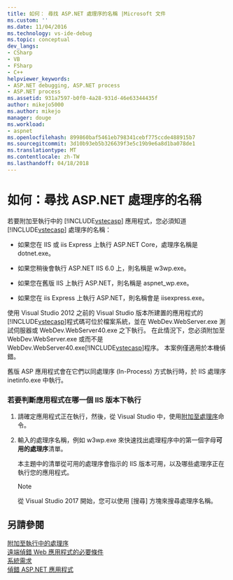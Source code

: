 ```yaml
---
title: 如何： 尋找 ASP.NET 處理序的名稱 |Microsoft 文件
ms.custom: ''
ms.date: 11/04/2016
ms.technology: vs-ide-debug
ms.topic: conceptual
dev_langs:
- CSharp
- VB
- FSharp
- C++
helpviewer_keywords:
- ASP.NET debugging, ASP.NET process
- ASP.NET process
ms.assetid: 931a7597-b0f0-4a28-931d-46e63344435f
author: mikejo5000
ms.author: mikejo
manager: douge
ms.workload:
- aspnet
ms.openlocfilehash: 899860baf5461eb798341cebf775ccde488915b7
ms.sourcegitcommit: 3d10b93eb5b326639f3e5c19b9e6a8d1ba078de1
ms.translationtype: MT
ms.contentlocale: zh-TW
ms.lasthandoff: 04/18/2018
---
```

# <a name="how-to-find-the-name-of-the-aspnet-process"></a>如何：尋找 ASP.NET 處理序的名稱
若要附加至執行中的 [!INCLUDE[vstecasp](../code-quality/includes/vstecasp_md.md)] 應用程式，您必須知道 [!INCLUDE[vstecasp](../code-quality/includes/vstecasp_md.md)] 處理序的名稱：  

-   如果您在 IIS 或 iis Express 上執行 ASP.NET Core，處理序名稱是 dotnet.exe。

-   如果您稍後會執行 ASP.NET IIS 6.0 上，則名稱是 w3wp.exe。  
  
-   如果您在舊版 IIS 上執行 ASP.NET，則名稱是 aspnet_wp.exe。

-   如果您在 iis Express 上執行 ASP.NET，則名稱會是 iisexpress.exe。
  
使用 Visual Studio 2012 之前的 Visual Studio 版本所建置的應用程式的[!INCLUDE[vstecasp](../code-quality/includes/vstecasp_md.md)]程式碼可位於檔案系統，並在 WebDev.WebServer.exe 測試伺服器或 WebDev.WebServer40.exe 之下執行。 在此情況下，您必須附加至 WebDev.WebServer.exe 或而不是 WebDev.WebServer40.exe[!INCLUDE[vstecasp](../code-quality/includes/vstecasp_md.md)]程序。 本案例僅適用於本機偵錯。
  
舊版 ASP 應用程式會在它們以同處理序 (In-Process) 方式執行時，於 IIS 處理序 inetinfo.exe 中執行。  

### <a name="to-determine-the-iis-version-under-which-the-application-is-running"></a>若要判斷應用程式在哪一個 IIS 版本下執行  

1.  請確定應用程式正在執行，然後，從 Visual Studio 中，使用[附加至處理序](../debugger/attach-to-running-processes-with-the-visual-studio-debugger.md)命令。

2.  輸入的處理序名稱，例如 w3wp.exe 來快速找出處理程序中的第一個字母**可用的處理序**清單。

    本主題中的清單從可用的處理序會指示的 IIS 版本可用，以及哪些處理序正在執行您的應用程式。

    > [!NOTE]
    > 從 Visual Studio 2017 開始，您可以使用 [搜尋] 方塊來搜尋處理序名稱。
  
## <a name="see-also"></a>另請參閱  
 [附加至執行中的處理序](../debugger/attach-to-running-processes-with-the-visual-studio-debugger.md)  
 [遠端偵錯 Web 應用程式的必要條件](../debugger/prerequistes-for-remote-debugging-web-applications.md)   
 [系統需求](../debugger/aspnet-debugging-system-requirements.md)   
 [偵錯 ASP.NET 應用程式](../debugger/how-to-enable-debugging-for-aspnet-applications.md)